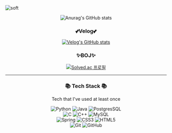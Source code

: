 ![soft](https://capsule-render.vercel.app/api?type=soft&color=auto&text=Hello%20I'm%20Sohee%20Jung&fontSize=40&animation=twinkling)

<div align="center">  
  
![Anurag's GitHub stats](https://github-readme-stats.vercel.app/api?username=sh0204&show_icons=true&theme=radical)
  
<h3>💕Velog💕</h3>
  
[![Velog's GitHub stats](https://velog-readme-stats.vercel.app/api?name=sh0204&color=dark)](https://github.com/sh0204/velog-readme-stats)

<h3>✨BOJ✨</h3>

[![Solved.ac
프로필](http://mazassumnida.wtf/api/v2/generate_badge?boj=gtsdy0204)](https://solved.ac/gtsdy0204)


***

<h3 align = "center"> 📚 Tech Stack 📚</h3>
<p align = "center">Tech that I've used at least once </p>

<p align = "center">
<img alt="Python" src="https://img.shields.io/badge/python-%2314354C.svg?style=for-the-badge&logo=python&logoColor=white"/>
<img alt="Java" src="https://img.shields.io/badge/java-%23ED8B00.svg?style=for-the-badge&logo=java&logoColor=white"/>
<img alt="PostgresSQL" src="https://img.shields.io/badge/postgres-%23316192.svg?style=for-the-badge&logo=postgresql&logoColor=white"/>
<br> 
<img alt= "C" src = "https://img.shields.io/badge/c-%2300599C.svg?style=for-the-badge&logo=c&logoColor=white"/>
<img alt="C++" src="https://img.shields.io/badge/c++-%2300599C.svg?style=for-the-badge&logo=c%2B%2B&logoColor=white"/>
<img alt= "MySQL" src ="https://img.shields.io/badge/mysql-%2300f.svg?style=for-the-badge&logo=mysql&logoColor=white"/>
<br> 
<img alt="Spring" src = "https://img.shields.io/badge/spring-%236DB33F.svg?style=for-the-badge&logo=spring&logoColor=white"/>
<img alt="CSS3" src = "https://img.shields.io/badge/css3-%231572B6.svg?style=for-the-badge&logo=css3&logoColor=white"/>
<img alt="HTML5" src = "https://img.shields.io/badge/html5-%23E34F26.svg?style=for-the-badge&logo=html5&logoColor=white"/>
<br>
<img alt="Git" src = "https://img.shields.io/badge/git-%23F05033.svg?style=for-the-badge&logo=git&logoColor=white"/>
<img alt="GitHub" src = "https://img.shields.io/badge/github-%23121011.svg?style=for-the-badge&logo=github&logoColor=white"/>
